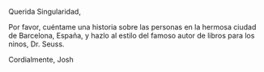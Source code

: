 Querida Singularidad,

Por favor, cuéntame una historia sobre las personas en la hermosa ciudad de Barcelona, España, y hazlo al estilo del famoso autor de libros para los ninos, Dr. Seuss.

Cordialmente,
Josh